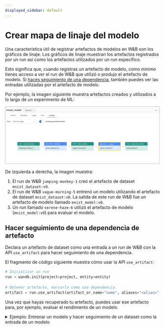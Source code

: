 ```yaml
---
displayed_sidebar: default
---
```


# Crear mapa de linaje del modelo
Una característica útil de registrar artefactos de modelos en W&B son los gráficos de linaje. Los gráficos de linaje muestran los artefactos registrados por un run así como los artefactos utilizados por un run específico.

Esto significa que, cuando registras un artefacto de modelo, como mínimo tienes acceso a ver el run de W&B que utilizó o produjo el artefacto de modelo. Si [haces seguimiento de una dependencia](#track-an-artifact-dependency), también puedes ver las entradas utilizadas por el artefacto de modelo.

Por ejemplo, la imagen siguiente muestra artefactos creados y utilizados a lo largo de un experimento de ML:

![](/images/models/model_lineage_example.png)

De izquierda a derecha, la imagen muestra:
1. El run de W&B `jumping-monkey-1` creó el artefacto de dataset `mnist_dataset:v0`.
2. El run de W&B `vague-morning-5` entrenó un modelo utilizando el artefacto de dataset `mnist_dataset:v0`. La salida de este run de W&B fue un artefacto de modelo llamado `mnist_model:v0`.
3. Un run llamado `serene-haze-6` utilizó el artefacto de modelo (`mnist_model:v0`) para evaluar el modelo.

## Hacer seguimiento de una dependencia de artefacto

Declara un artefacto de dataset como una entrada a un run de W&B con la API `use_artifact` para hacer seguimiento de una dependencia.

El fragmento de código siguiente muestra cómo usar la API `use_artifact`:

```python
# Inicializar un run
run = wandb.init(project=project, entity=entity)

# Obtener artefacto, marcarlo como una dependencia
artifact = run.use_artifact(artifact_or_name="name", aliases="<alias>")
```

Una vez que hayas recuperado tu artefacto, puedes usar ese artefacto para, por ejemplo, evaluar el rendimiento de un modelo.

<details>

<summary>Ejemplo: Entrenar un modelo y hacer seguimiento de un dataset como la entrada de un modelo</summary>

```python
job_type = "train_model"

config = {
    "optimizer": "adam",
    "batch_size": 128,
    "epochs": 5,
    "validation_split": 0.1,
}

run = wandb.init(project=project, job_type=job_type, config=config)

version = "latest"
name = "{}:{}".format("{}_dataset".format(model_use_case_id), version)

# highlight-start
artifact = run.use_artifact(name)
# highlight-end

train_table = artifact.get("train_table")
x_train = train_table.get_column("x_train", convert_to="numpy")
y_train = train_table.get_column("y_train", convert_to="numpy")

# Almacenar valores de nuestro diccionario de configuración en variables para fácil acceso
num_classes = 10
input_shape = (28, 28, 1)
loss = "categorical_crossentropy"
optimizer = run.config["optimizer"]
metrics = ["accuracy"]
batch_size = run.config["batch_size"]
epochs = run.config["epochs"]
validation_split = run.config["validation_split"]

# Crear arquitectura del modelo
model = keras.Sequential(
    [
        layers.Input(shape=input_shape),
        layers.Conv2D(32, kernel_size=(3, 3), activation="relu"),
        layers.MaxPooling2D(pool_size=(2, 2)),
        layers.Conv2D(64, kernel_size=(3, 3), activation="relu"),
        layers.MaxPooling2D(pool_size=(2, 2)),
        layers.Flatten(),
        layers.Dropout(0.5),
        layers.Dense(num_classes, activation="softmax"),
    ]
)
model.compile(loss=loss, optimizer=optimizer, metrics=metrics)

# Generar etiquetas para los datos de entrenamiento
y_train = keras.utils.to_categorical(y_train, num_classes)

# Crear conjunto de entrenamiento y prueba
x_t, x_v, y_t, y_v = train_test_split(x_train, y_train, test_size=0.33)

# Entrenar el modelo
model.fit(
    x=x_t,
    y=y_t,
    batch_size=batch_size,
    epochs=epochs,
    validation_data=(x_v, y_v),
    callbacks=[WandbCallback(log_weights=True, log_evaluation=True)],
)

# Guardar modelo localmente
path = "model.h5"
model.save(path)

path = "./model.h5"
registered_model_name = "MNIST-dev"
name = "mnist_model"

# highlight-start
run.link_model(path=path, registered_model_name=registered_model_name, name=name)
# highlight-end
run.finish()
```

</details>